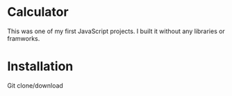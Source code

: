 # Calculator
This was one of my first JavaScript projects. I built it without any libraries or framworks.

# Installation
Git clone/download

